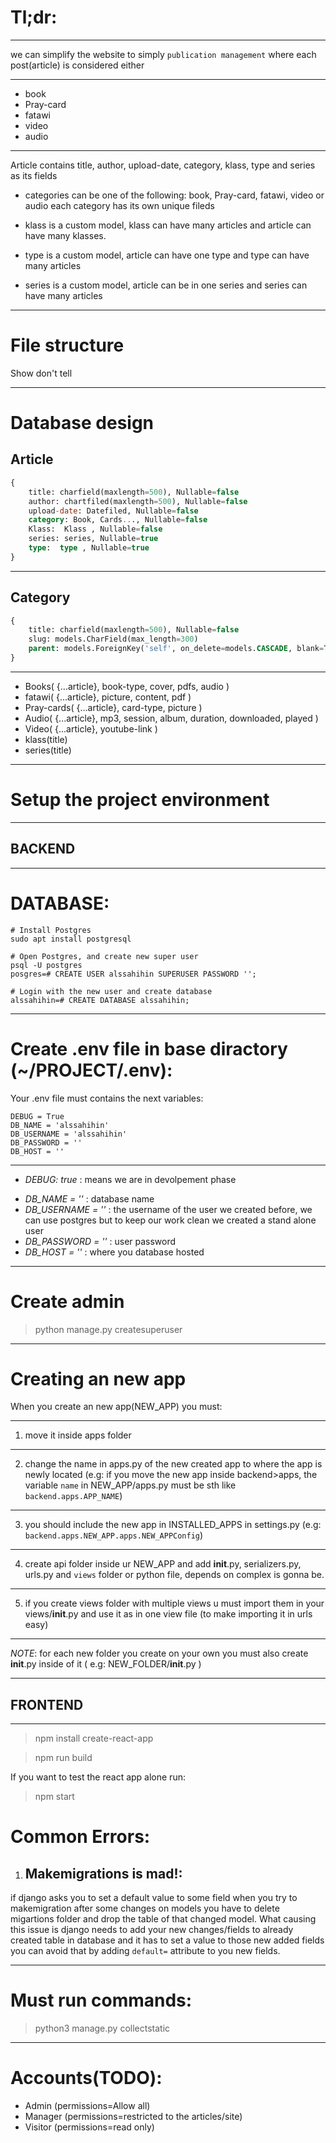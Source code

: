 # Tl;dr:

---

we can simplify the website to simply `publication management` where each post(article) is considered either

---

- book 
- Pray-card 
- fatawi  
- video 
- audio

---

Article contains title, author, upload-date, category, klass, type and series as its fields

* categories can be one of the following: book, Pray-card, fatawi, video or audio each category has 
its own unique fileds

* klass is a custom model, klass can have many articles and article can have many klasses.

* type is a custom model, article can have one type and type can have many articles

* series is a custom model, article can be in one series and series can have many articles

---

# File structure

Show don't tell

---

# Database design
## Article
```sql
{
    title: charfield(maxlength=500), Nullable=false
    author: chartfiled(maxlength=500), Nullable=false
    upload-date: Datefiled, Nullable=false
    category: Book, Cards..., Nullable=false
    Klass:  Klass , Nullable=false
    series: series, Nullable=true
    type:  type , Nullable=true
}
```
---

## Category
```sql
{
    title: charfield(maxlength=500), Nullable=false
    slug: models.CharField(max_length=300)
    parent: models.ForeignKey('self', on_delete=models.CASCADE, blank=True, null=True, related_name="children")
}
```

---

- Books( {...article}, book-type, cover, pdfs, audio )
- fatawi( {...article}, picture, content, pdf )
- Pray-cards( {...article}, card-type, picture )
- Audio( {...article}, mp3, session, album, duration, downloaded, played )
- Video( {...article}, youtube-link )
- klass(title)
- series(title)

---

# Setup the project environment 

---

## BACKEND

---

# DATABASE: 

```
# Install Postgres
sudo apt install postgresql

# Open Postgres, and create new super user
psql -U postgres
posgres=# CREATE USER alssahihin SUPERUSER PASSWORD '';

# Login with the new user and create database
alssahihin=# CREATE DATABASE alssahihin;

```

---

# Create .env file in base diractory (~/PROJECT/.env): 

Your .env file must contains the next variables:

```
DEBUG = True
DB_NAME = 'alssahihin'
DB_USERNAME = 'alssahihin'
DB_PASSWORD = ''
DB_HOST = ''
```

---

- *DEBUG: true* : means we are in devolpement phase 
<!-- - *SECRET_KEY = ''* : it is used to make hashes, the key should stay private, for more details check [docs](https://docs.djangoproject.com/en/3.2/ref/settings/#std:setting-SECRET_KEY) -->
- *DB_NAME = ''* : database name
- *DB_USERNAME = ''* : the username of the user we created before, we can use postgres but to keep our work clean we created a stand alone user
- *DB_PASSWORD = ''* : user password 
- *DB_HOST = ''* : where you database hosted

---

# Create admin

> python manage.py createsuperuser

---
# Creating an new app 
<!-- (TODO: MAKE A BASH SCRIPT TO SIMPLIFY CREATING APP) -->
When you create an new app(NEW_APP) you must:

---

1. move it inside apps folder

---

2. change the name in apps.py of the new created app to where the app is newly located
(e.g: if you move the new app inside backend>apps, the variable `name` in NEW_APP/apps.py must be sth like `backend.apps.APP_NAME`)

---

3. you should include the new app in INSTALLED_APPS in settings.py (e.g: `backend.apps.NEW_APP.apps.NEW_APPConfig`)

---

4. create api folder inside ur NEW_APP and add __init__.py, serializers.py, urls.py and `views` folder or python file, depends on complex is gonna be.

---

5. if you create views folder with multiple views u must import them in your views/__init__.py
and use it as in one view file (to make importing it in urls easy)

---

*NOTE*: for each new folder you create on your own you must also create __init__.py inside of it
( e.g: NEW_FOLDER/__init__.py )

---

## FRONTEND

---

> npm install create-react-app

> npm run build

If you want to test the react app alone run:

> npm start



# Common Errors:

1. ## Makemigrations is mad!: 

if django asks you to set a default value to some field when you try to makemigration after some 
changes on models you have to delete migartions folder and drop the table of that changed model.
What causing this issue is django needs to add your new changes/fields to already created table in database and it has to set a value to those new added fields you can avoid that by adding `default=` attribute to you new fields.

---

# Must run commands:
> python3 manage.py collectstatic


---

# Accounts(TODO): 
- Admin (permissions=Allow all)
- Manager (permissions=restricted to the articles/site)
- Visitor (permissions=read only)
